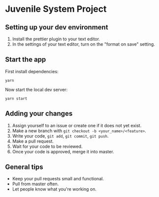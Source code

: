 # Juvenile System Project

## Setting up your dev environment

1. Install the prettier plugin to your text editor.
2. In the settings of your text editor, turn on the "format on save" setting.

## Start the app

First install dependencies:

```
yarn
```

Now start the local dev server:

```
yarn start
```

## Adding your changes

1. Assign yourself to an issue or create one if it does not yet exist.
2. Make a new branch with `git checkout -b <your_name>/<feature>`.
3. Write your code, `git add`, `git commit`, `git push`.
4. Make a pull request.
5. Wait for your code to be reviewed.
6. Once your code is approved, merge it into master.

## General tips

- Keep your pull requests small and functional.
- Pull from master often.
- Let people know what you're working on.
